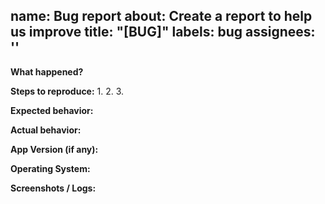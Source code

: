 name: Bug report
about: Create a report to help us improve
title: "[BUG]"
labels: bug
assignees: ''
---

**What happened?**

**Steps to reproduce:**
1. 
2. 
3. 

**Expected behavior:**

**Actual behavior:**

**App Version (if any):**

**Operating System:**

**Screenshots / Logs:**

